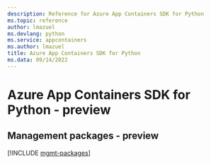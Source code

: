 ```yaml
---
description: Reference for Azure App Containers SDK for Python
ms.topic: reference
author: lmazuel
ms.devlang: python
ms.service: appcontainers
ms.author: lmazuel
title: Azure App Containers SDK for Python
ms.data: 09/14/2022
---
```

# Azure App Containers SDK for Python - preview

## Management packages - preview
[!INCLUDE [mgmt-packages](app-containers-mgmt-index.md)]